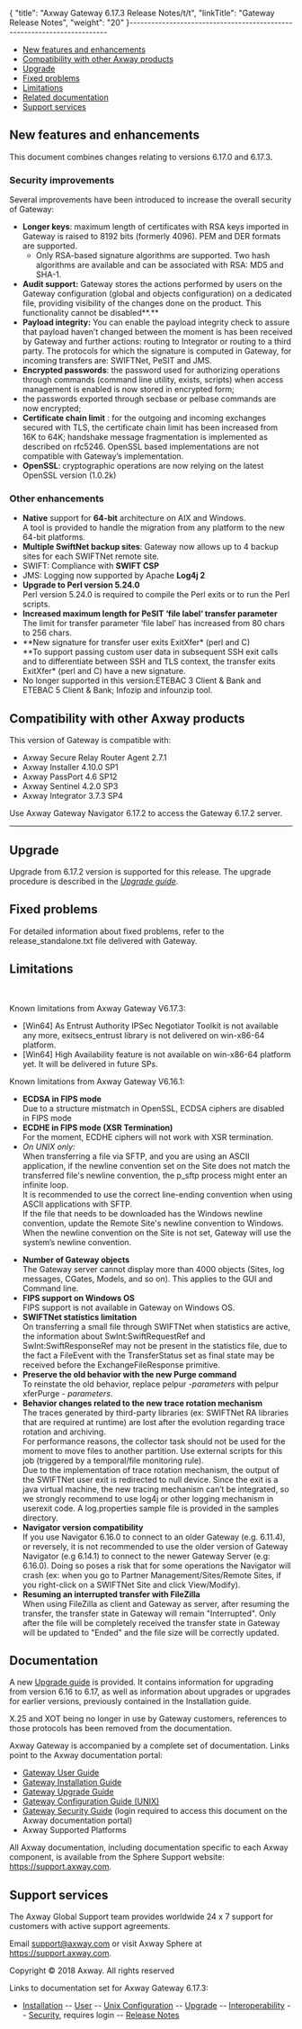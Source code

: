 {
    "title": "Axway Gateway 6.17.3 Release Notes/t/t",
    "linkTitle": "Gateway Release Notes",
    "weight": "20"
}------------------------------------------------------------------------

-   [New features and enhancements](#_New_features_and)
-   [Compatibility with other Axway products](#_Compatibility_with_other)
-   [Upgrade](#_Migration)
-   [Fixed problems](#_Fixed_problems)
-   [Limitations](#Limitations)
-   [Related
    documentation](#documentation)
-   <span lang="EN-US">[Support services](#support)</span>

<span id="New"></span><span id="_New_features_and"></span>

## <span lang="EN-US">New features and enhancements</span>

This document combines changes relating to versions 6.17.0 and 6.17.3.

### Security improvements

Several improvements have been introduced to increase the overall security of Gateway:

-   **Longer keys**: maximum length of certificates with RSA keys imported in Gateway is raised to 8192 bits (formerly 4096). PEM and DER formats are supported.
    -   Only RSA-based signature algorithms are supported. Two hash algorithms are available and can be associated with RSA: MD5 and SHA-1.
-   ****Audit support:**** Gateway stores the actions performed by users on the Gateway configuration (global and objects configuration) on a dedicated file, providing visibility of the changes done on the product. This functionality cannot be disabled**.**
-   **Payload integrity:**
    You can enable the payload integrity check to assure that payload haven’t changed between the moment is has been received by Gateway and further actions: routing to Integrator or routing to a third party. The protocols for which the signature is computed in Gateway, for incoming transfers are: SWIFTNet, PeSIT and JMS.
-   **Encrypted passwords**: the password used for authorizing operations through commands (command line utility, exists, scripts) when access management is enabled is now stored in encrypted form;
-   the passwords exported through <span class="code">secbase </span>or <span class="code">pelbase </span>commands are now encrypted;
-   **Certificate chain limit** : for the outgoing and incoming exchanges secured with TLS, the certificate chain limit has been increased from 16K to 64K; handshake message fragmentation is implemented as described on rfc5246. OpenSSL based implementations are not compatible with Gateway’s implementation.
-   **OpenSSL**: cryptographic operations are now relying on the latest OpenSSL version (1.0.2k)

### Other enhancements

-   **Native** support for **64-bit** architecture on AIX and Windows.  
    A tool is provided to handle the migration from any platform to the new 64-bit platforms.
-   **Multiple SwiftNet backup sites**: Gateway now allows up to 4 backup sites for each SWIFTNet remote site.
-   SWIFT: Compliance with **SWIFT CSP**
-   JMS: Logging now supported by Apache **Log4j 2**
-   **Upgrade to Perl version 5.24.0**  
    Perl version 5.24.0 is required to compile the Perl exits or to run the Perl scripts.
-   **Increased maximum length for PeSIT ‘file label‘ transfer parameter**  
    The limit for transfer parameter ‘file label’ has increased from 80 chars to 256 chars.
-   **New signature for transfer user exits ExitXfer\* (perl and C)  
    **To support passing custom user data in subsequent SSH exit calls and to differentiate between SSH and TLS context, the transfer exits ExitXfer\* (perl and C) have a new signature.  
-   No longer supported in this version:ETEBAC 3 Client & Bank and ETEBAC 5 Client & Bank; Infozip and infounzip tool.

<span id="_Compatibility_with_other"></span>

## <span lang="EN-US">Compatibility with other Axway products</span>

<span lang="EN-US">This version of Gateway is compatible with:</span>

-   Axway Secure Relay Router Agent 2.7.1
-   Axway Installer 4.10.0 SP1
-   Axway PassPort 4.6 SP12
-   Axway Sentinel 4.2.0 SP3
-   Axway Integrator 3.7.3 SP4

Use Axway Gateway Navigator 6.17.2 to
access the Gateway 6.17.2 server.

<span lang="EN-US"></span>

------------------------------------------------------------------------

<span id="mig"></span><span id="_Migration"></span>

## <span lang="EN-US">Upgrade</span>

Upgrade from 6.17.2 version is supported for this release. The upgrade procedure is described in the *[Upgrade guide](/bundle/Gateway_6173_UpgradeGuide_allOS_en_HTML5/page/Content/start_page.htm)*.

<span id="Fixed"></span><span id="_Fixed_problems"></span>

## <span lang="EN-US">Fixed problems</span>

For detailed information about fixed problems, refer to the <span class="code">release\_standalone.txt </span>file delivered with Gateway.

<span id="Limitations"></span>

## L<span lang="EN-US">imitations</span>

 

Known limitations from Axway Gateway V6.17.3:

-   \[Win64\] As Entrust Authority IPSec Negotiator Toolkit is not available any more, exitsecs\_entrust library is not delivered on win-x86-64 platform.
-   \[Win64\] High Availability feature is not available on win-x86-64 platform yet. It will be delivered in future SPs.

Known limitations from Axway Gateway V6.16.1:

-   **ECDSA in FIPS mode**  
    Due to a structure mistmatch in OpenSSL, ECDSA ciphers are disabled in FIPS mode
-   **ECDHE in FIPS mode (XSR Termination)**  
    For the moment, ECDHE ciphers will not work with XSR termination.
-   *On UNIX only:*  
    When transferring a file via SFTP, and you are using an ASCII application, if the newline convention set on the Site does not match the transferred file's newline convention, the p\_sftp process might enter an infinite loop.  
    It is recommended to use the correct line-ending convention when using ASCII applications with SFTP.  
    If the file that needs to be downloaded has the Windows newline convention, update the Remote Site's newline convention to Windows.  
    When the newline convention on the Site is not set, Gateway will use the system’s newline convention.

<!-- -->

-   **Number of Gateway objects**  
    The Gateway server cannot display more than 4000 objects (Sites, log messages, CGates, Models, and so on). This applies to the GUI and Command line.
-   **FIPS support on Windows OS**  
    FIPS support is not available in Gateway on Windows OS.
-   **SWIFTNet statistics limitation**  
    On transferring a small file through SWIFTNet when statistics are active, the information about <span class="code">SwInt:SwiftRequestRef </span>and <span class="code">SwInt:SwiftResponseRef </span>may not be present in the statistics file, due to the fact a FileEvent with the TransferStatus set as final state may be received before the <span class="code">ExchangeFileResponse </span>primitive.
-   **Preserve the old behavior with the new Purge command**  
    To reinstate the old behavior, replace <span class="monospace">pelpur -*parameters*</span> with <span class="monospace">pelpur xferPurge - *parameters*</span>.
-   **Behavior changes related to the new trace rotation mechanism**  
    The traces generated by third-party libraries (ex: SWIFTNet RA libraries that are required at runtime) are lost after the evolution regarding trace rotation and archiving.  
    For performance reasons, the collector task should not be used for the moment to move files to another partition. Use external scripts for this job (triggered by a temporal/file monitoring rule).  
    Due to the implementation of trace rotation mechanism, the output of the SWIFTNet user exit is redirected to null device. Since the exit is a java virtual machine, the new tracing mechanism can’t be integrated, so we strongly recommend to use log4j or other logging mechanism in userexit code. A log.properties sample file is provided in the samples directory.
-   **Navigator version compatibility**  
    If you use Navigator 6.16.0 to connect to an older Gateway (e.g. 6.11.4), or reversely, it is not recommended to use the older version of Gateway Navigator (e.g 6.14.1) to connect to the newer Gateway Server (e.g: 6.16.0). Doing so poses a risk that for some operations the Navigator will crash (ex: when you go to Partner Management/Sites/Remote Sites, if you right-click on a SWIFTNet Site and click View/Modify).
-   **Resuming an interrupted transfer with FileZilla**  
    When using FileZilla as client and Gateway as server, after resuming the transfer, the transfer state in Gateway will remain "Interrupted". Only after the file will be completely received the transfer state in Gateway will be updated to "Ended" and the file size will be correctly updated.

<span id="documentation"></span>

## Documentation

A new [Upgrade guide](/bundle/Gateway_6173_UpgradeGuide_allOS_en_HTML5/page/Content/Migration/upgrade_plan_Gateway.htm) is provided. It contains information for upgrading from version 6.16 to 6.17, as well as information about upgrades or upgrades for earlier versions, previously contained in the Installation guide.

X.25 and XOT being no longer in use by Gateway customers, references to those protocols has been removed from the documentation.

Axway Gateway is accompanied by a complete set of documentation. Links point to the Axway documentation portal:

-   [Gateway User Guide](/bundle/Gateway_6173_UsersGuide_allOS_en_HTML5/page/Content/start_page.htm)
-   [Gateway Installation Guide](/bundle/Gateway_6173_InstallationGuide_allOS_en_HTML5/page/Content/start_page.htm)
-   [Gateway Upgrade Guide](/bundle/Gateway_6173_UpgradeGuide_allOS_en_HTML5/page/Content/start_page.htm)
-   [Gateway Configuration Guide (UNIX)](/bundle/Gateway_6173_ConfigurationGuide_UNIX_en_HTML5/page/Content/start_page.htm)
-   [Gateway Security Guide](/bundle/Gateway_6173_SecurityGuide_allOS_en_HTML5/page/Content/start_page.htm) (login required to access this document on the Axway documentation portal)
-   Axway Supported Platforms

All Axway documentation, including documentation specific to each Axway component, is available from the Sphere Support website: https://support.axway.com.

<span id="support"></span>

## Support services

The Axway Global Support team provides worldwide 24 x 7 support for customers with active support agreements.

Email support@axway.com or visit Axway Sphere at https://support.axway.com.

Copyright © 2018 Axway. All rights reserved

Links to documentation set for Axway Gateway <span class="mc-variable axway_variables.Release_Number variable">6.17.3</span>:

-   [Installation](/bundle/Gateway_6173_InstallationGuide_allOS_en_HTML5/page/Content/start_page.htm) -- [User](/bundle/Gateway_6173_UsersGuide_allOS_en_HTML5/page/Content/start_page.htm) -- [Unix Configuration](/bundle/Gateway_6173_ConfigurationGuide_UNIX_en_HTML5/page/Content/start_page.htm) -- [Upgrade](/bundle/Gateway_6173_UpgradeGuide_allOS_en_HTML5/page/Content/start_page.htm) -- [Interoperability](/bundle/Gateway_6173_InteroperabilityGuide_allOS_en_HTML5/page/Content/start_page.htm) -- [Security](/bundle/Gateway_6173_SecurityGuide_allOS_en_HTML5/page/Content/start_page.htm), requires login -- [Release Notes](/bundle/Gateway_6173_ReleaseNotes_allOS_en_HTML5/page/Content/Gateway_ReleaseNotes_allOS_en.htm)
